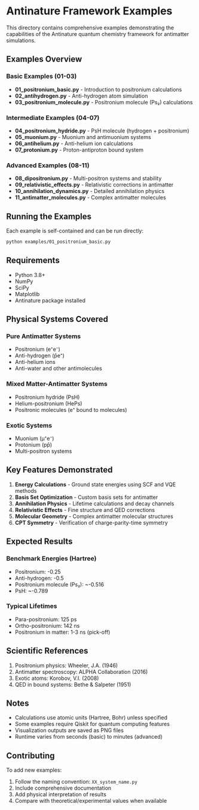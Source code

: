 # Antinature Framework Examples

This directory contains comprehensive examples demonstrating the capabilities of the Antinature quantum chemistry framework for antimatter simulations.

## Examples Overview

### Basic Examples (01-03)
- **01_positronium_basic.py** - Introduction to positronium calculations
- **02_antihydrogen.py** - Anti-hydrogen atom simulation
- **03_positronium_molecule.py** - Positronium molecule (Ps₂) calculations

### Intermediate Examples (04-07)
- **04_positronium_hydride.py** - PsH molecule (hydrogen + positronium)
- **05_muonium.py** - Muonium and antimuonium systems
- **06_antihelium.py** - Anti-helium ion calculations
- **07_protonium.py** - Proton-antiproton bound system

### Advanced Examples (08-11)
- **08_dipositronium.py** - Multi-positron systems and stability
- **09_relativistic_effects.py** - Relativistic corrections in antimatter
- **10_annihilation_dynamics.py** - Detailed annihilation physics
- **11_antimatter_molecules.py** - Complex antimatter molecules

## Running the Examples

Each example is self-contained and can be run directly:

```bash
python examples/01_positronium_basic.py
```

## Requirements

- Python 3.8+
- NumPy
- SciPy
- Matplotlib
- Antinature package installed

## Physical Systems Covered

### Pure Antimatter Systems
- Positronium (e⁺e⁻)
- Anti-hydrogen (p̄e⁺)
- Anti-helium ions
- Anti-water and other antimolecules

### Mixed Matter-Antimatter Systems
- Positronium hydride (PsH)
- Helium-positronium (HePs)
- Positronic molecules (e⁺ bound to molecules)

### Exotic Systems
- Muonium (μ⁺e⁻)
- Protonium (pp̄)
- Multi-positron systems

## Key Features Demonstrated

1. **Energy Calculations** - Ground state energies using SCF and VQE methods
2. **Basis Set Optimization** - Custom basis sets for antimatter
3. **Annihilation Physics** - Lifetime calculations and decay channels
4. **Relativistic Effects** - Fine structure and QED corrections
5. **Molecular Geometry** - Complex antimatter molecular structures
6. **CPT Symmetry** - Verification of charge-parity-time symmetry

## Expected Results

### Benchmark Energies (Hartree)
- Positronium: -0.25
- Anti-hydrogen: -0.5
- Positronium molecule (Ps₂): ~-0.516
- PsH: ~-0.789

### Typical Lifetimes
- Para-positronium: 125 ps
- Ortho-positronium: 142 ns
- Positronium in matter: 1-3 ns (pick-off)

## Scientific References

1. Positronium physics: Wheeler, J.A. (1946)
2. Antimatter spectroscopy: ALPHA Collaboration (2016)
3. Exotic atoms: Korobov, V.I. (2008)
4. QED in bound systems: Bethe & Salpeter (1951)

## Notes

- Calculations use atomic units (Hartree, Bohr) unless specified
- Some examples require Qiskit for quantum computing features
- Visualization outputs are saved as PNG files
- Runtime varies from seconds (basic) to minutes (advanced)

## Contributing

To add new examples:
1. Follow the naming convention: `XX_system_name.py`
2. Include comprehensive documentation
3. Add physical interpretation of results
4. Compare with theoretical/experimental values when available